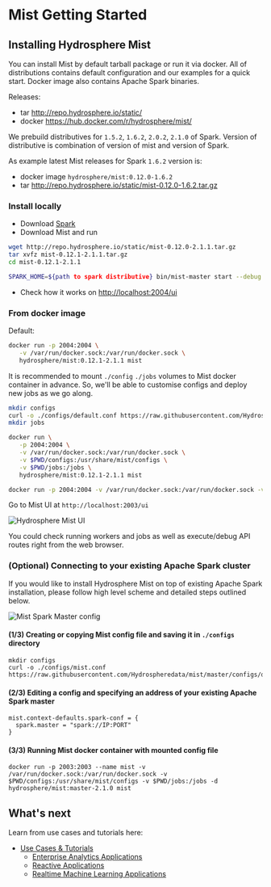 # Mist Getting Started

## Installing Hydrosphere Mist 

You can install Mist by default tarball package or run it via docker.
All of distributions contains default configuration and our examples for a quick start.
Docker image also contains Apache Spark binaries.


Releases:

- tar <http://repo.hydrosphere.io/static/> 
- docker <https://hub.docker.com/r/hydrosphere/mist/>


We prebuild distributives for `1.5.2`, `1.6.2`, `2.0.2`, `2.1.0` of Spark.
Version of distributive is combination of version of mist and version of Spark.


As example latest Mist releases for Spark `1.6.2` version is:

- docker image `hydrosphere/mist:0.12.0-1.6.2`
- tar <http://repo.hydrosphere.io/static/mist-0.12.0-1.6.2.tar.gz>

### Install locally

- Download [Spark](https://spark.apache.org/docs/2.1.1/)
- Download Mist and run

```sh
wget http://repo.hydrosphere.io/static/mist-0.12.0-2.1.1.tar.gz
tar xvfz mist-0.12.1-2.1.1.tar.gz
cd mist-0.12.1-2.1.1

SPARK_HOME=${path to spark distributive} bin/mist-master start --debug true
```
- Check how it works on <http://localhost:2004/ui>


### From docker image

Default:
```sh
docker run -p 2004:2004 \
   -v /var/run/docker.sock:/var/run/docker.sock \
   hydrosphere/mist:0.12.1-2.1.1 mist
```

It is recommended to mount `./config` `./jobs` volumes to Mist docker container in advance.
So, we'll be able to customise configs and deploy new jobs as we go along. 

```sh
mkdir configs
curl -o ./configs/default.conf https://raw.githubusercontent.com/Hydrospheredata/mist/master/configs/docker.conf
mkdir jobs

docker run \
   -p 2004:2004 \
   -v /var/run/docker.sock:/var/run/docker.sock \
   -v $PWD/configs:/usr/share/mist/configs \
   -v $PWD/jobs:/jobs \
   hydrosphere/mist:0.12.1-2.1.1 mist

docker run -p 2004:2004 -v /var/run/docker.sock:/var/run/docker.sock -v $PWD/configs:/usr/share/mist/configs -v $PWD/jobs:/jobs hydrosphere/mist:0.12.1-2.1.1 mist
```

Go to Mist UI at `http://localhost:2003/ui`

![Hydrosphere Mist UI](http://dv9c7babquml0.cloudfront.net/docs-images/hydrisphere-mist-ui.png)

You could check running workers and jobs as well as execute/debug API routes right from the web browser.

### (Optional) Connecting to your existing Apache Spark cluster
If you would like to install Hydrosphere Mist on top of existing Apache Spark installation, please follow high level scheme and detailed steps outlined below. 

![Mist Spark Master config](http://dv9c7babquml0.cloudfront.net/docs-images/mist-spark-master.png)

#### (1/3) Creating or copying Mist config file and saving it in `./configs` directory  

```
mkdir configs
curl -o ./configs/mist.conf https://raw.githubusercontent.com/Hydrospheredata/mist/master/configs/docker.conf
```

#### (2/3) Editing a config and specifying an address of your existing Apache Spark master

```
mist.context-defaults.spark-conf = {
  spark.master = "spark://IP:PORT"
}
```

#### (3/3) Running Mist docker container with mounted config file

```
docker run -p 2003:2003 --name mist -v /var/run/docker.sock:/var/run/docker.sock -v $PWD/configs:/usr/share/mist/configs -v $PWD/jobs:/jobs -d hydrosphere/mist:master-2.1.0 mist
```

## What's next

Learn from use cases and tutorials here:
- [Use Cases & Tutorials](/docs/use-cases/README.md)
    - [Enterprise Analytics Applications](/docs/use-cases/enterprise-analytics.md)
    - [Reactive Applications](/docs/use-cases/reactive.md)
    - [Realtime Machine Learning Applications](/docs/use-cases/ml-realtime.md)
